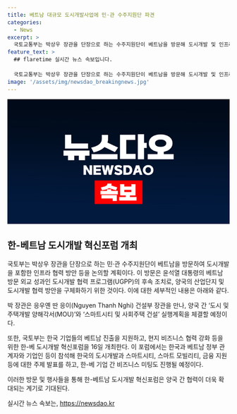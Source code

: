 ```yaml
---
title: 베트남 대규모 도시개발사업에 민·관 수주지원단 파견
categories:
  - News
excerpt: >
  국토교통부는 박상우 장관을 단장으로 하는 수주지원단이 베트남을 방문해 도시개발 및 인프라 협력을 논의할 예정이라고 밝혔다. 이는 지난해 윤석열 대통령의 베트남 방문 외교 성과인 도시개발 협력 프로그램의 후속 조치이며, 주요 인사들과의 만남을 통해 도시개발 사업과 교통 인프라 협력 등을 논의할 예정이다. 또한 한-베 도시개발 혁신포럼도 개최하여 양국 간 협력을 촉진할 계획이다. 박 장관은 베트남 정부와 협력하여 주택·도시개발 분야를 강화하고, 철도·공항 등 인프라 사업에도 확대하여 노력할 것이라고 전했다.
feature_text: >
  ## flaretime 실시간 뉴스 속보입니다.

  국토교통부는 박상우 장관을 단장으로 하는 수주지원단이 베트남을 방문해 도시개발 및 인프라 협력을 논의할 예정이라고 밝혔다. 이는 지난해 윤석열 대통령의 베트남 방문 외교 성과인 도시개발 협력 프로그램의 후속 조치이며, 주요 인사들과의 만남을 통해 도시개발 사업과 교통 인프라 협력 등을 논의할 예정이다. 또한 한-베 도시개발 혁신포럼도 개최하여 양국 간 협력을 촉진할 계획이다. 박 장관은 베트남 정부와 협력하여 주택·도시개발 분야를 강화하고, 철도·공항 등 인프라 사업에도 확대하여 노력할 것이라고 전했다.
image: '/assets/img/newsdao_breakingnews.jpg'
---
```


<p><img src="/assets/img/newsdao_breakingnews.jpg" alt="flaretime 속보" /></p>

<h2 data-ke-size="size26">한-베트남 도시개발 혁신포럼 개최</h2>

<p>국토부는 박상우 장관을 단장으로 하는 민·관 수주지원단이 베트남을 방문하여 도시개발을 포함한 인프라 협력 방안 등을 논의할 계획이다. 이 방문은 윤석열 대통령의 베트남 방문 외교 성과인 도시개발 협력 프로그램(UGPP)의 후속 조치로, 양국의 산업단지 및 도시개발 협력 방안을 구체화하기 위한 것이다. 이에 대한 세부적인 내용은 아래와 같다.</p>

<p data-ke-size="size16">박 장관은 응우옌 딴 응이(Nguyen Thanh Nghi) 건설부 장관을 만나, 양국 간 ‘도시 및 주택개발 양해각서(MOU)’와 ‘스마트시티 및 사회주택 건설’ 실행계획을 체결할 예정이다.</p>

<p data-ke-size="size16">또한, 국토부는 한국 기업들의 베트남 진출을 지원하고, 현지 비즈니스 협력 강화 등을 위한 한-베 도시개발 혁신포럼을 16일 개최한다. 이 포럼에서는 한국과 베트남 정부 관계자와 기업인 등이 참석해 한국의 도시개발과 스마트시티, 스마트 모빌리티, 금융 지원 등에 대한 주제 발표를 하고, 한-베 기업 간 비즈니스 미팅도 진행될 예정이다.</p>

<p>이러한 방문 및 행사들을 통해 한-베트남 도시개발 혁신포럼은 양국 간 협력이 더욱 확대되는 계기로 기대된다.</p>
실시간 뉴스 속보는, <a href="https://newsdao.kr" rel="dofollow">https://newsdao.kr</a>



